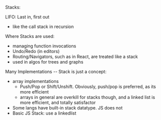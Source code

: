 Stacks:

LIFO: Last in, first out

- like the call stack in recursion

Where Stacks are used:

- managing function invocations
- Undo/Redo (in editors)
- Routing/Navigators, such as in React, are treated like a stack
- used in algos for trees and graphs

Many Implementations -- Stack is just a concept:

- array implementations
  - Push/Pop or Shift/Unshift. Obviously, push/pop is preferred, as its more efficient
  - arrays in general are overkill for stacks though, and a linked list is more efficient, and totally satisfactor
- Some langs have built-in stack datatype. JS does not
- Basic JS Stack: use a linkedlist
